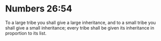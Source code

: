# Numbers 26:54

To a large tribe you shall give a large inheritance, and to a small tribe you shall give a small inheritance; every tribe shall be given its inheritance in proportion to its list.

